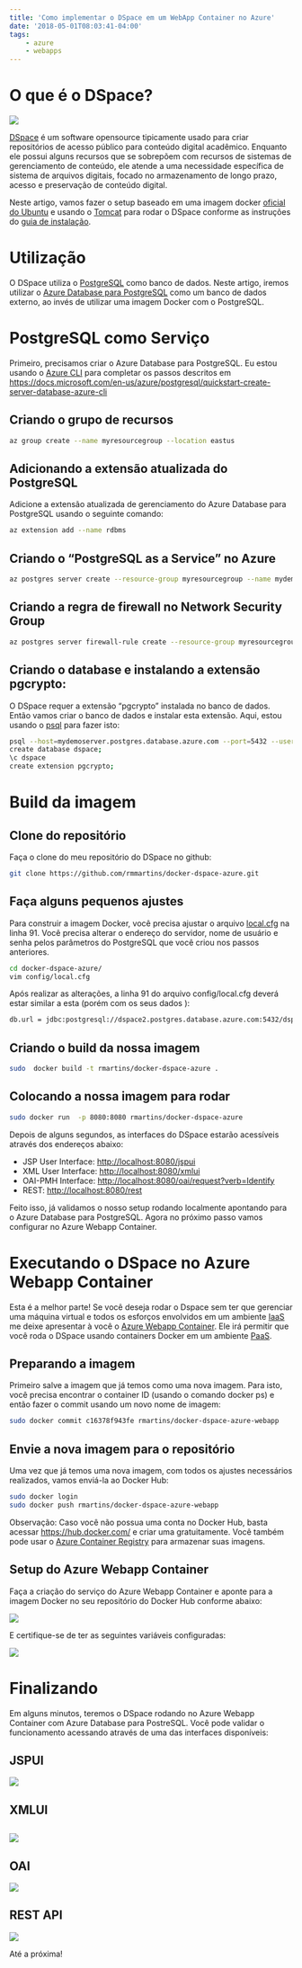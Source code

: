 ```yaml
---
title: 'Como implementar o DSpace em um WebApp Container no Azure'
date: '2018-05-01T08:03:41-04:00'
tags:
    - azure
    - webapps
---
```


# O que é o DSpace?

[![](/wp-content/uploads/2018/04/dspace-logo.png)](/wp-content/uploads/2018/04/dspace-logo.png)

[DSpace](https://wiki.duraspace.org/display/DSDOC6x/Introduction) é um software opensource tipicamente usado para criar repositórios de acesso público para conteúdo digital acadêmico. Enquanto ele possui alguns recursos que se sobrepõem com recursos de sistemas de gerenciamento de conteúdo, ele <span class="" id="result_box" lang="pt"><span class=""> atende a uma necessidade específica de sistema de arquivos digitais, focado no armazenamento de longo prazo, acesso e preservação de conteúdo digital.</span></span>

Neste artigo, vamos fazer o setup baseado em uma imagem docker [oficial do Ubuntu](https://hub.docker.com/_/ubuntu/) e usando o [Tomcat](http://tomcat.apache.org/) para rodar o DSpace conforme as instruções do [guia de instalação](https://wiki.duraspace.org/display/DSDOC6x/Installing+DSpace).

# Utilização

O DSpace utiliza o [PostgreSQL](http://www.postgresql.org/) como banco de dados. Neste artigo, iremos utilizar o [Azure Database para PostgreSQL](https://azure.microsoft.com/pt-br/services/postgresql/) como um banco de dados externo, ao invés de utilizar uma imagem Docker com o PostgreSQL.

# PostgreSQL como Serviço

Primeiro, precisamos criar o Azure Database para PostgreSQL. Eu estou usando o [Azure CLI](https://docs.microsoft.com/en-us/cli/azure/) para completar os passos descritos em <https://docs.microsoft.com/en-us/azure/postgresql/quickstart-create-server-database-azure-cli>

## Criando o grupo de recursos

```bash
az group create --name myresourcegroup --location eastus
```

## Adicionando a extensão atualizada do PostgreSQL

Adicione a extensão atualizada de gerenciamento do Azure Database para PostgreSQL usando o seguinte comando:

```bash
az extension add --name rdbms
```

## Criando o “PostgreSQL as a Service” no Azure

```bash
az postgres server create --resource-group myresourcegroup --name mydemoserver  --location eastus --admin-user myadmin --admin-password <server_admin_password> --performance-tier Basic --ssl-enforcement Disabled
```
## Criando a regra de firewall no Network Security Group

```bash
az postgres server firewall-rule create --resource-group myresourcegroup --server mydemoserver --name AllowAllIps --start-ip-address 0.0.0.0 --end-ip-address 255.255.255.255
```

## Criando o database e instalando a extensão pgcrypto:

O DSpace requer a extensão “pgcrypto” instalada no banco de dados. Então vamos criar o banco de dados e instalar esta extensão. Aqui, estou usando o [psql](https://www.postgresql.org/docs/9.2/static/app-psql.html) para fazer isto:

```bash
psql --host=mydemoserver.postgres.database.azure.com --port=5432 --username=myadmin@mydemoserver --dbname=postgres
create database dspace; 
\c dspace
create extension pgcrypto;
```

# Build da imagem

## Clone do repositório

Faça o clone do meu repositório do DSpace no github:

```bash
git clone https://github.com/rmmartins/docker-dspace-azure.git
```

## Faça alguns pequenos ajustes

Para construir a imagem Docker, você precisa ajustar o arquivo [local.cfg](https://github.com/rmmartins/docker-dspace-azure/blob/master/config/local.cfg#L91) na linha 91. Você precisa alterar o endereço do servidor, nome de usuário e senha pelos parâmetros do PostgreSQL que você criou nos passos anteriores.

```bash
cd docker-dspace-azure/
vim config/local.cfg
```

Após realizar as alterações, a linha 91 do arquivo config/local.cfg deverá estar similar a esta (porém com os seus dados ):

```bash
db.url = jdbc:postgresql://dspace2.postgres.database.azure.com:5432/dspace?user=dspaceadmin@dspace2&password=Pass0rd1?wx$&ssl=false
```

## Criando o build da nossa imagem

```bash
sudo  docker build -t rmartins/docker-dspace-azure .
```

## Colocando a nossa imagem para rodar

```bash
sudo docker run  -p 8080:8080 rmartins/docker-dspace-azure
```

Depois de alguns segundos, as interfaces do DSpace estarão acessíveis através dos endereços abaixo:

- JSP User Interface: <http://localhost:8080/jspui>
- XML User Interface: <http://localhost:8080/xmlui>
- OAI-PMH Interface: <http://localhost:8080/oai/request?verb=Identify>
- REST: <http://localhost:8080/rest>

Feito isso, já validamos o nosso setup rodando localmente apontando para o Azure Database para PostgreSQL. Agora no próximo passo vamos configurar no Azure Webapp Container.

# Executando o DSpace no Azure Webapp Container

Esta é a melhor parte! Se você deseja rodar o Dspace sem ter que gerenciar uma máquina virtual e todos os esforços envolvidos em um ambiente [IaaS](https://azure.microsoft.com/en-us/overview/what-is-iaas/) me deixe apresentar à você o [Azure Webapp Container](https://azure.microsoft.com/en-us/services/app-service/containers/). Ele irá permitir que você roda o DSpace usando containers Docker em um ambiente [PaaS](https://azure.microsoft.com/en-us/overview/what-is-paas/).

## Preparando a imagem

Primeiro salve a imagem que já temos como uma nova imagem. Para isto, você precisa encontrar o container ID (usando o comando docker ps) e então fazer o commit usando um novo nome de imagem:

```bash
sudo docker commit c16378f943fe rmartins/docker-dspace-azure-webapp
```
## Envie a nova imagem para o repositório

Uma vez que já temos uma nova imagem, com todos os ajustes necessários realizados, vamos enviá-la ao Docker Hub:

```bash
sudo docker login
sudo docker push rmartins/docker-dspace-azure-webapp
```

Observação: Caso você não possua uma conta no Docker Hub, basta acessar <https://hub.docker.com/> e criar uma gratuitamente. Você também pode usar o [Azure Container Registry](https://azure.microsoft.com/en-us/services/container-registry/) para armazenar suas imagens.

## Setup do Azure Webapp Container

Faça a criação do serviço do Azure Webapp Container e aponte para a imagem Docker no seu repositório do Docker Hub conforme abaixo:

[![](/wp-content/uploads/2018/05/webapp.png)](/wp-content/uploads/2018/05/webapp.png)

E certifique-se de ter as seguintes variáveis configuradas:

[![](/wp-content/uploads/2018/05/variables.png)](/wp-content/uploads/2018/05/variables.png)

# Finalizando

Em alguns minutos, teremos o DSpace rodando no Azure Webapp Container com Azure Database para PostreSQL. Você pode validar o funcionamento acessando através de uma das interfaces disponíveis:

## JSPUI

[![](/wp-content/uploads/2018/05/running-jspui.png)](/wp-content/uploads/2018/05/running-jspui.png)

## XMLUI

## [![](/wp-content/uploads/2018/05/running-xmlui.png)](/wp-content/uploads/2018/05/running-xmlui.png)

## OAI

[![](/wp-content/uploads/2018/05/running-oai.png)](/wp-content/uploads/2018/05/running-oai.png)

## REST API

[![](/wp-content/uploads/2018/05/running-rest.png)](/wp-content/uploads/2018/05/running-rest.png)

Até a próxima!
